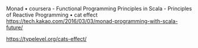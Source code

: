 Monad 
• coursera
	- Functional Programming Principles in Scala
	- Principles of Reactive Programming
• cat effect
https://tech.kakao.com/2016/03/03/monad-programming-with-scala-future/

https://typelevel.org/cats-effect/
